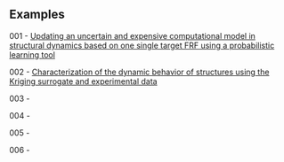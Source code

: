 ## Examples

001 - [Updating an uncertain and expensive computational model in structural dynamics based on one single target FRF using a probabilistic learning tool](https://doi.org/10.1007/s00466-023-02301-2)

002 - [Characterization of the dynamic behavior of structures using the Kriging surrogate and experimental data](https://doi.org/10.1007/s00707-023-03631-1)

003 -

004 -

005 -

006 -

